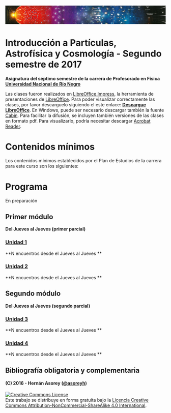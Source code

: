 ![Banner](materiales/banner.png)
# Introducción a Partículas, Astrofísica y Cosmología - Segundo semestre de 2017

**Asignatura del séptimo semestre de la carrera de Profesorado en Física [Universidad Nacional de Río Negro](http://www.unrn.edu.ar/ "UNRN")**

Las clases fueron realizados en [LibreOffice Impress](https://es.libreoffice.org/descubre/impress/), la herramienta de presentaciones de [LibreOffice](https://es.libreoffice.org/). Para poder visualizar correctamente las clases, por favor descarguelo siguiendo el este enlace: **[Descargue LibreOffice](https://es.libreoffice.org/descarga/libreoffice-estable/)**. En Windows, puede ser necesario descargar también la fuente [Cabin](https://www.fontsquirrel.com/fonts/download/cabin). Para facilitar la difusión, se incluyen también versiones de las clases en formato pdf. Para visualizarlo, podría necesitar descargar [Acrobat Reader](https://get.adobe.com/es/reader).

# Contenidos mínimos

Los contenidos mínimos establecidos por el Plan de Estudios de la carrera para este curso son los siguientes:


# Programa
En preparación
## Primer módulo
**Del Jueves al Jueves (primer parcial)**

### [Unidad 1]()
**N encuentros desde el Jueves al Jueves **

### [Unidad 2]()
**N encuentros desde el Jueves al Jueves **

## Segundo módulo
**Del Jueves al Jueves (segundo parcial)**

### [Unidad 3]()
**N encuentros desde el Jueves al Jueves **

### [Unidad 4]()
**N encuentros desde el Jueves al Jueves **

## Bibliografía obligatoria y complementaria


#### (C) 2016 - Hernán Asorey ([@asoreyh](https://twitter.com/asoreyh/))

<a rel="license" href="http://creativecommons.org/licenses/by-nc-sa/4.0/"><img alt="Creative Commons License" style="border-width:0" src="https://i.creativecommons.org/l/by-nc-sa/4.0/88x31.png" /></a><br />Este trabajo se distribuye en forma gratuita bajo la <a rel="license" href="http://creativecommons.org/licenses/by-nc-sa/4.0/">Licencia Creative Commons Attribution-NonCommercial-ShareAlike 4.0 International</a>.
